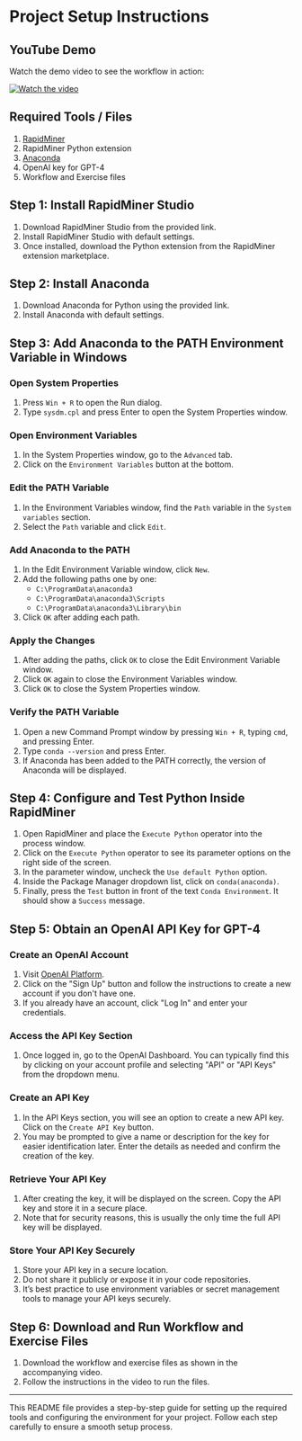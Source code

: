 # Project Setup Instructions

## YouTube Demo

Watch the demo video to see the workflow in action:

[![Watch the video](https://img.youtube.com/vi/hKgX2p4FbUw/0.jpg)](https://youtu.be/hKgX2p4FbUw)


## Required Tools / Files

1. [RapidMiner](https://my.rapidminer.com/nexus/account/index.html#downloads)
2. RapidMiner Python extension
3. [Anaconda](https://www.anaconda.com/download/success)
4. OpenAI key for GPT-4
5. Workflow and Exercise files

## Step 1: Install RapidMiner Studio

1. Download RapidMiner Studio from the provided link.
2. Install RapidMiner Studio with default settings.
3. Once installed, download the Python extension from the RapidMiner extension marketplace.

## Step 2: Install Anaconda

1. Download Anaconda for Python using the provided link.
2. Install Anaconda with default settings.

## Step 3: Add Anaconda to the PATH Environment Variable in Windows

### Open System Properties

1. Press `Win + R` to open the Run dialog.
2. Type `sysdm.cpl` and press Enter to open the System Properties window.

### Open Environment Variables

1. In the System Properties window, go to the `Advanced` tab.
2. Click on the `Environment Variables` button at the bottom.

### Edit the PATH Variable

1. In the Environment Variables window, find the `Path` variable in the `System variables` section.
2. Select the `Path` variable and click `Edit`.

### Add Anaconda to the PATH

1. In the Edit Environment Variable window, click `New`.
2. Add the following paths one by one:
    - `C:\ProgramData\anaconda3`
    - `C:\ProgramData\anaconda3\Scripts`
    - `C:\ProgramData\anaconda3\Library\bin`
3. Click `OK` after adding each path.

### Apply the Changes

1. After adding the paths, click `OK` to close the Edit Environment Variable window.
2. Click `OK` again to close the Environment Variables window.
3. Click `OK` to close the System Properties window.

### Verify the PATH Variable

1. Open a new Command Prompt window by pressing `Win + R`, typing `cmd`, and pressing Enter.
2. Type `conda --version` and press Enter.
3. If Anaconda has been added to the PATH correctly, the version of Anaconda will be displayed.

## Step 4: Configure and Test Python Inside RapidMiner

1. Open RapidMiner and place the `Execute Python` operator into the process window.
2. Click on the `Execute Python` operator to see its parameter options on the right side of the screen.
3. In the parameter window, uncheck the `Use default Python` option.
4. Inside the Package Manager dropdown list, click on `conda(anaconda)`.
5. Finally, press the `Test` button in front of the text `Conda Environment`. It should show a `Success` message.

## Step 5: Obtain an OpenAI API Key for GPT-4

### Create an OpenAI Account

1. Visit [OpenAI Platform](https://platform.openai.com).
2. Click on the "Sign Up" button and follow the instructions to create a new account if you don't have one.
3. If you already have an account, click "Log In" and enter your credentials.

### Access the API Key Section

1. Once logged in, go to the OpenAI Dashboard. You can typically find this by clicking on your account profile and selecting "API" or "API Keys" from the dropdown menu.

### Create an API Key

1. In the API Keys section, you will see an option to create a new API key. Click on the `Create API Key` button.
2. You may be prompted to give a name or description for the key for easier identification later. Enter the details as needed and confirm the creation of the key.

### Retrieve Your API Key

1. After creating the key, it will be displayed on the screen. Copy the API key and store it in a secure place.
2. Note that for security reasons, this is usually the only time the full API key will be displayed.

### Store Your API Key Securely

1. Store your API key in a secure location.
2. Do not share it publicly or expose it in your code repositories.
3. It’s best practice to use environment variables or secret management tools to manage your API keys securely.

## Step 6: Download and Run Workflow and Exercise Files

1. Download the workflow and exercise files as shown in the accompanying video.
2. Follow the instructions in the video to run the files.

---

This README file provides a step-by-step guide for setting up the required tools and configuring the environment for your project. Follow each step carefully to ensure a smooth setup process.